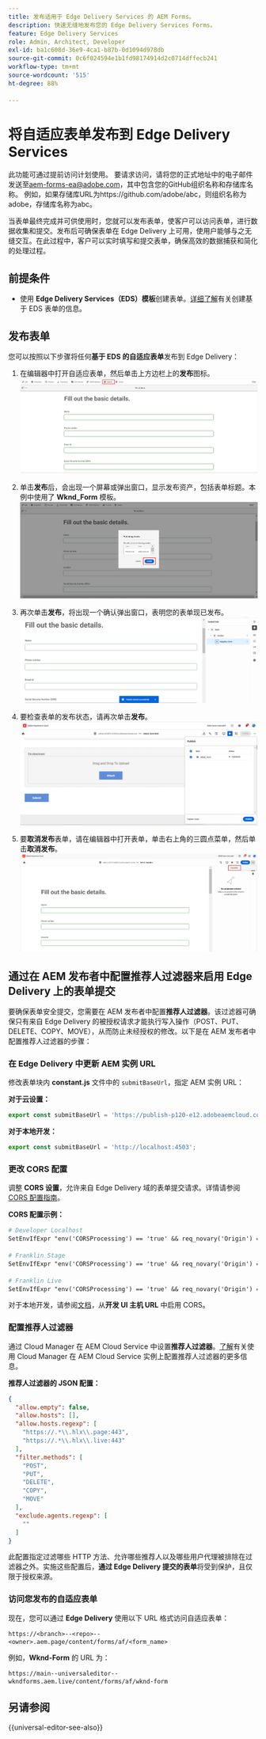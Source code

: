 ```yaml
---
title: 发布适用于 Edge Delivery Services 的 AEM Forms。
description: 快速无缝地发布您的 Edge Delivery Services Forms。
feature: Edge Delivery Services
role: Admin, Architect, Developer
exl-id: ba1c608d-36e9-4ca1-b87b-0d1094d978db
source-git-commit: 0c6f024594e1b1fd98174914d2c0714dffecb241
workflow-type: tm+mt
source-wordcount: '515'
ht-degree: 88%

---
```


# 将自适应表单发布到 Edge Delivery Services

<span class="preview">此功能可通过提前访问计划使用。 要请求访问，请将您的正式地址中的电子邮件发送至<a href="mailto:aem-forms-ea@adobe.com">aem-forms-ea@adobe.com</a>，其中包含您的GitHub组织名称和存储库名称。 例如，如果存储库URL为https://github.com/adobe/abc，则组织名称为adobe，存储库名称为abc。</span>


当表单最终完成并可供使用时，您就可以发布表单，使客户可以访问表单，进行数据收集和提交。发布后可确保表单在 Edge Delivery 上可用，使用户能够与之无缝交互。在此过程中，客户可以实时填写和提交表单，确保高效的数据捕获和简化的处理过程。

## 前提条件

* 使用 **Edge Delivery Services（EDS）模板**&#x200B;创建表单。[详细了解](/help/edge/docs/forms/universal-editor/getting-started-universal-editor.md)有关创建基于 EDS 表单的信息。

## 发布表单

您可以按照以下步骤将任何&#x200B;**基于 EDS 的自适应表单**&#x200B;发布到 Edge Delivery：

<!--1. Select the **Adaptive Form** that you want to publish and click the **Edit** ![edit icon](/help/forms/assets/edit.svg) icon.
   ![Select EDS-Based Form](/help/forms/assets/select-eds-based-form.png)-->

1. 在编辑器中打开自适应表单，然后单击上方边栏上的&#x200B;**发布**图标。
   ![单击发布](/help/forms/assets/publish-icon-eds-form.png)

1. 单击&#x200B;**发布**&#x200B;后，会出现一个屏幕或弹出窗口，显示发布资产，包括表单标题。本例中使用了 **Wknd_Form** 模板。
   ![在单击发布上](/help/forms/assets/on-click-publish.png)

1. 再次单击&#x200B;**发布**，将出现一个确认弹出窗口，表明您的表单现已发布。
   ![发布成功](/help/forms/assets/publish-success.png)

1. 要检查表单的发布状态，请再次单击&#x200B;**发布**。
   ![发布状态](/help/forms/assets/publish-status.png)

1. 要&#x200B;**取消发布**&#x200B;表单，请在编辑器中打开表单，单击右上角的三圆点菜单，然后单击&#x200B;**取消发布**。
   ![取消发布](/help/forms/assets/unpublish--form.png)

## 通过在 AEM 发布者中配置推荐人过滤器来启用 Edge Delivery 上的表单提交

要确保表单安全提交，您需要在 AEM 发布者中配置&#x200B;**推荐人过滤器**。该过滤器可确保只有来自 Edge Delivery 的被授权请求才能执行写入操作（POST、PUT、DELETE、COPY、MOVE），从而防止未经授权的修改。以下是在 AEM 发布者中配置推荐人过滤器的步骤：

### 在 Edge Delivery 中更新 AEM 实例 URL

修改表单块内 **constant.js** 文件中的 `submitBaseUrl`，指定 AEM 实例 URL：

**对于云设置：**

```js
export const submitBaseUrl = 'https://publish-p120-e12.adobeaemcloud.com';
```
**对于本地开发：**

```js
export const submitBaseUrl = 'http://localhost:4503';
```

### 更改 CORS 配置

调整 **CORS 设置**，允许来自 Edge Delivery 域的表单提交请求。详情请参阅 [CORS 配置指南](https://experienceleague.adobe.com/zh-hans/docs/experience-manager-learn/getting-started-with-aem-headless/deployments/configurations/cors)。

**CORS 配置示例：**

```apache
# Developer Localhost
SetEnvIfExpr "env('CORSProcessing') == 'true' && req_novary('Origin') =~ m#(http://localhost(:\d+)?$)#" CORSTrusted=true

# Franklin Stage
SetEnvIfExpr "env('CORSProcessing') == 'true' && req_novary('Origin') =~ m#(https://.*\.hlx\.page$)#" CORSTrusted=true  

# Franklin Live
SetEnvIfExpr "env('CORSProcessing') == 'true' && req_novary('Origin') =~ m#(https://.*\.hlx\.live$)#" CORSTrusted=true
```
对于本地开发，请参阅[文档](https://experienceleague.adobe.com/zh-hans/docs/experience-manager-cloud-service/content/headless/deployment/referrer-filter)，从&#x200B;**开发 UI 主机 URL** 中启用 CORS。

### 配置推荐人过滤器

通过 Cloud Manager 在 AEM Cloud Service 中设置&#x200B;**推荐人过滤器**。[了解](https://experienceleague.adobe.com/zh-hans/docs/experience-manager-learn/foundation/security/understand-cross-origin-resource-sharing)有关使用 Cloud Manager 在 AEM Cloud Service 实例上配置推荐人过滤器的更多信息。

**推荐人过滤器的 JSON 配置：**

```json
{
  "allow.empty": false,
  "allow.hosts": [],
  "allow.hosts.regexp": [
    "https://.*\\.hlx\\.page:443",
    "https://.*\\.hlx\\.live:443"
  ],
  "filter.methods": [
    "POST",
    "PUT",
    "DELETE",
    "COPY",
    "MOVE"
  ],
  "exclude.agents.regexp": [
    ""
  ]
}
```

此配置指定过滤哪些 HTTP 方法、允许哪些推荐人以及哪些用户代理被排除在过滤器之外。实施这些配置后，**通过 Edge Delivery 提交的表单**&#x200B;将受到保护，且仅限于授权来源。

### 访问您发布的自适应表单

现在，您可以通过 **Edge Delivery** 使用以下 URL 格式访问自适应表单：

```
https://<branch>--<repo>--<owner>.aem.page/content/forms/af/<form_name>
```

例如，**Wknd-Form** 的 URL 为：

```
https://main--universaleditor--wkndforms.aem.live/content/forms/af/wknd-form
```


## 另请参阅

{{universal-editor-see-also}}

